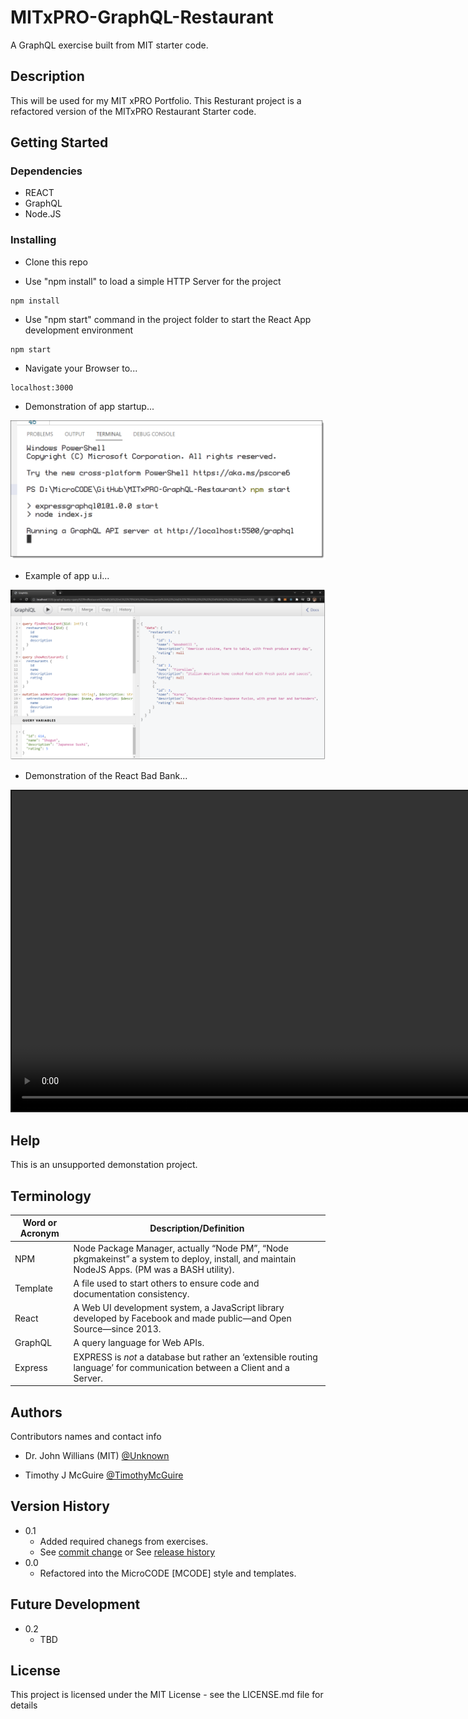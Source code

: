 # MITxPRO-GraphQL-Restaurant

A GraphQL exercise built from MIT starter code.


## Description

This will be used for my MIT xPRO Portfolio.
This Resturant project is a refactored version of the MITxPRO Restaurant Starter code.<br />


## Getting Started


### Dependencies

* REACT
* GraphQL
* Node.JS


### Installing

* Clone this repo

* Use "npm install" to load a simple HTTP Server for the project
```
npm install
```

* Use "npm start" command in the project folder to start the React App development environment
```
npm start
```

* Navigate your Browser to...
```
localhost:3000
```

* Demonstration of app startup...

<p align="left"><img src=".\public\app-startup.png" width="720" title="Server Startup..."></p>

* Example of app u.i...

<p align="left"><img src=".\public\app-ui.png" width="720" title="App U.I..."></p>

* Demonstration of the React Bad Bank...

<video id="demo-video" style="border-style:solid; border-width:2px" src="https://user-images.githubusercontent.com/8990676/167255859-1a522c57-5f2a-456d-8271-cf92531096b4.mp4" width="1024" allowfullscreen="allowfullscreen" webkitallowfullscreen="webkitallowfullscreen" mozallowfullscreen="mozallowfullscreen" allow="autoplay *" loop autoplay autobuffer controls muted>
Your browser does not support the HTML5 player.
</video>
</p>


## Help

This is an unsupported demonstation project.

## Terminology

| Word or Acronym	| Description/Definition                                |
|-------------------|-------------------------------------------------------|
|  NPM	            | Node Package Manager, actually “Node PM”, “Node pkgmakeinst” a system to deploy, install, and maintain NodeJS Apps. (PM was a BASH utility).
|  Template	        | A file used to start others to ensure code and documentation consistency.
|  React            | A Web UI development system, a JavaScript library developed by Facebook and made public—and Open Source—since 2013.
|  GraphQL          | A query language for Web APIs.
|  Express          | EXPRESS is *not* a database but rather an ‘extensible routing language’ for communication between a Client and a Server.


## Authors

Contributors names and contact info

* Dr. John Willians (MIT) [@Unknown](https://twitter.com/Unknown)

* Timothy J McGuire [@TimothyMcGuire](https://twitter.com/TimothyMcGuire)


## Version History

* 0.1
    * Added required chanegs from exercises.
    * See [commit change]() or See [release history]()
* 0.0
    * Refactored into the MicroCODE [MCODE] style and templates.

## Future Development

* 0.2
    * TBD


## License

This project is licensed under the MIT License - see the LICENSE.md file for details
